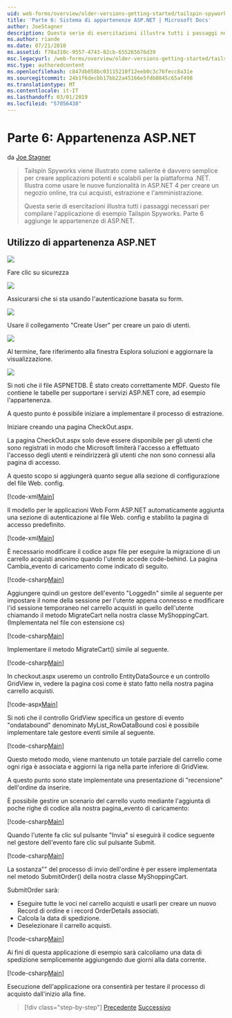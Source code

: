 ```yaml
---
uid: web-forms/overview/older-versions-getting-started/tailspin-spyworks/tailspin-spyworks-part-6
title: 'Parte 6: Sistema di appartenenze ASP.NET | Microsoft Docs'
author: JoeStagner
description: Questa serie di esercitazioni illustra tutti i passaggi necessari per compilare l'applicazione di esempio Tailspin Spyworks. Parte 6 aggiunge le appartenenze di ASP.NET.
ms.author: riande
ms.date: 07/21/2010
ms.assetid: f70a310c-9557-4743-82cb-655265676d39
msc.legacyurl: /web-forms/overview/older-versions-getting-started/tailspin-spyworks/tailspin-spyworks-part-6
msc.type: authoredcontent
ms.openlocfilehash: c847db058bc03115210f12eeb0c3c76fecc8a31e
ms.sourcegitcommit: 24b1f6decbb17bb22a45166e5fdb0845c65af498
ms.translationtype: MT
ms.contentlocale: it-IT
ms.lasthandoff: 03/01/2019
ms.locfileid: "57056438"
---
```

<a name="part-6-aspnet-membership"></a>Parte 6: Appartenenza ASP.NET
====================
da [Joe Stagner](https://github.com/JoeStagner)

> Tailspin Spyworks viene illustrato come saliente è davvero semplice per creare applicazioni potenti e scalabili per la piattaforma .NET. Illustra come usare le nuove funzionalità in ASP.NET 4 per creare un negozio online, tra cui acquisti, estrazione e l'amministrazione.
> 
> Questa serie di esercitazioni illustra tutti i passaggi necessari per compilare l'applicazione di esempio Tailspin Spyworks. Parte 6 aggiunge le appartenenze di ASP.NET.


## <a id="_Toc260221672"></a>  Utilizzo di appartenenza ASP.NET

![](tailspin-spyworks-part-6/_static/image1.png)

Fare clic su sicurezza

![](tailspin-spyworks-part-6/_static/image1.jpg)

Assicurarsi che si sta usando l'autenticazione basata su form.

![](tailspin-spyworks-part-6/_static/image2.jpg)

Usare il collegamento "Create User" per creare un paio di utenti.

![](tailspin-spyworks-part-6/_static/image3.jpg)

Al termine, fare riferimento alla finestra Esplora soluzioni e aggiornare la visualizzazione.

![](tailspin-spyworks-part-6/_static/image2.png)

Si noti che il file ASPNETDB. È stato creato correttamente MDF. Questo file contiene le tabelle per supportare i servizi ASP.NET core, ad esempio l'appartenenza.

A questo punto è possibile iniziare a implementare il processo di estrazione.

Iniziare creando una pagina CheckOut.aspx.

La pagina CheckOut.aspx solo deve essere disponibile per gli utenti che sono registrati in modo che Microsoft limiterà l'accesso a effettuato l'accesso degli utenti e reindirizzerà gli utenti che non sono connessi alla pagina di accesso.

A questo scopo si aggiungerà quanto segue alla sezione di configurazione del file Web. config.

[!code-xml[Main](tailspin-spyworks-part-6/samples/sample1.xml)]

Il modello per le applicazioni Web Form ASP.NET automaticamente aggiunta una sezione di autenticazione al file Web. config e stabilito la pagina di accesso predefinito.

[!code-xml[Main](tailspin-spyworks-part-6/samples/sample2.xml)]

È necessario modificare il codice aspx file per eseguire la migrazione di un carrello acquisti anonimo quando l'utente accede code-behind. La pagina Cambia\_evento di caricamento come indicato di seguito.

[!code-csharp[Main](tailspin-spyworks-part-6/samples/sample3.cs)]

Aggiungere quindi un gestore dell'evento "LoggedIn" simile al seguente per impostare il nome della sessione per l'utente appena connesso e modificare l'id sessione temporaneo nel carrello acquisti in quello dell'utente chiamando il metodo MigrateCart nella nostra classe MyShoppingCart. (Implementata nel file con estensione cs)

[!code-csharp[Main](tailspin-spyworks-part-6/samples/sample4.cs)]

Implementare il metodo MigrateCart() simile al seguente.

[!code-csharp[Main](tailspin-spyworks-part-6/samples/sample5.cs)]

In checkout.aspx useremo un controllo EntityDataSource e un controllo GridView in, vedere la pagina così come è stato fatto nella nostra pagina carrello acquisti.

[!code-aspx[Main](tailspin-spyworks-part-6/samples/sample6.aspx)]

Si noti che il controllo GridView specifica un gestore di evento "ondatabound" denominato MyList\_RowDataBound così è possibile implementare tale gestore eventi simile al seguente.

[!code-csharp[Main](tailspin-spyworks-part-6/samples/sample7.cs)]

Questo metodo modo, viene mantenuto un totale parziale del carrello come ogni riga è associata e aggiorni la riga nella parte inferiore di GridView.

A questo punto sono state implementate una presentazione di "recensione" dell'ordine da inserire.

È possibile gestire un scenario del carrello vuoto mediante l'aggiunta di poche righe di codice alla nostra pagina\_evento di caricamento:

[!code-csharp[Main](tailspin-spyworks-part-6/samples/sample8.cs)]

Quando l'utente fa clic sul pulsante "Invia" si eseguirà il codice seguente nel gestore dell'evento fare clic sul pulsante Submit.

[!code-csharp[Main](tailspin-spyworks-part-6/samples/sample9.cs)]

La sostanza"" del processo di invio dell'ordine è per essere implementata nel metodo SubmitOrder() della nostra classe MyShoppingCart.

SubmitOrder sarà:

- Eseguire tutte le voci nel carrello acquisti e usarli per creare un nuovo Record di ordine e i record OrderDetails associati.
- Calcola la data di spedizione.
- Deselezionare il carrello acquisti.


[!code-csharp[Main](tailspin-spyworks-part-6/samples/sample10.cs)]

Ai fini di questa applicazione di esempio sarà calcoliamo una data di spedizione semplicemente aggiungendo due giorni alla data corrente.

[!code-csharp[Main](tailspin-spyworks-part-6/samples/sample11.cs)]

Esecuzione dell'applicazione ora consentirà per testare il processo di acquisto dall'inizio alla fine.

> [!div class="step-by-step"]
> [Precedente](tailspin-spyworks-part-5.md)
> [Successivo](tailspin-spyworks-part-7.md)
